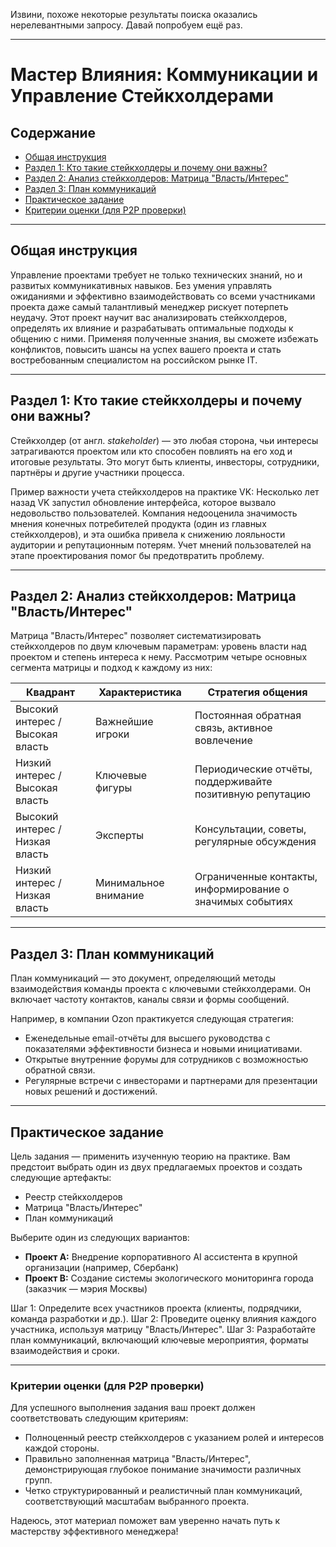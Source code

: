 Извини, похоже некоторые результаты поиска оказались нерелевантными запросу. Давай попробуем ещё раз.

---

# Мастер Влияния: Коммуникации и Управление Стейкхолдерами

## Содержание
- [Общая инструкция](#общая-инструкция)
- [Раздел 1: Кто такие стейкхолдеры и почему они важны?](#раздел-1-кто-такие-стейкхолдеры-и-почему-они-важны)
- [Раздел 2: Анализ стейкхолдеров: Матрица "Власть/Интерес"](#раздел-2-анализ-стейкхолдеров-матрица-властьинтерес)
- [Раздел 3: План коммуникаций](#раздел-3-план-коммуникаций)
- [Практическое задание](#практическое-задание)
- [Критерии оценки (для P2P проверки)](#критерии-оценки-для-p2p-проверки)

***

## Общая инструкция
Управление проектами требует не только технических знаний, но и развитых коммуникативных навыков. Без умения управлять ожиданиями и эффективно взаимодействовать со всеми участниками проекта даже самый талантливый менеджер рискует потерпеть неудачу. Этот проект научит вас анализировать стейкхолдеров, определять их влияние и разрабатывать оптимальные подходы к общению с ними. Применяя полученные знания, вы сможете избежать конфликтов, повысить шансы на успех вашего проекта и стать востребованным специалистом на российском рынке IT.

***

## Раздел 1: Кто такие стейкхолдеры и почему они важны?
Стейкхолдер (от англ. _stakeholder_) — это любая сторона, чьи интересы затрагиваются проектом или кто способен повлиять на его ход и итоговые результаты. Это могут быть клиенты, инвесторы, сотрудники, партнёры и другие участники процесса.

Пример важности учета стейкхолдеров на практике VK:
Несколько лет назад VK запустил обновление интерфейса, которое вызвало недовольство пользователей. Компания недооценила значимость мнения конечных потребителей продукта (один из главных стейкхолдеров), и эта ошибка привела к снижению лояльности аудитории и репутационным потерям. Учет мнений пользователей на этапе проектирования помог бы предотвратить проблему.

***

## Раздел 2: Анализ стейкхолдеров: Матрица "Власть/Интерес"
Матрица "Власть/Интерес" позволяет систематизировать стейкхолдеров по двум ключевым параметрам: уровень власти над проектом и степень интереса к нему. Рассмотрим четыре основных сегмента матрицы и подход к каждому из них:

| Квадрант          | Характеристика                     | Стратегия общения           |
|-------------------|------------------------------------|-----------------------------|
| Высокий интерес / Высокая власть | Важнейшие игроки                 | Постоянная обратная связь, активное вовлечение |
| Низкий интерес / Высокая власть | Ключевые фигуры                   | Периодические отчёты, поддерживайте позитивную репутацию |
| Высокий интерес / Низкая власть | Эксперты                          | Консультации, советы, регулярные обсуждения |
| Низкий интерес / Низкая власть | Минимальное внимание              | Ограниченные контакты, информирование о значимых событиях |

***

## Раздел 3: План коммуникаций
План коммуникаций — это документ, определяющий методы взаимодействия команды проекта с ключевыми стейкхолдерами. Он включает частоту контактов, каналы связи и формы сообщений.

Например, в компании Ozon практикуется следующая стратегия:
- Еженедельные email-отчёты для высшего руководства с показателями эффективности бизнеса и новыми инициативами.
- Открытые внутренние форумы для сотрудников с возможностью обратной связи.
- Регулярные встречи с инвесторами и партнерами для презентации новых решений и достижений.

***

## Практическое задание
Цель задания — применить изученную теорию на практике. Вам предстоит выбрать один из двух предлагаемых проектов и создать следующие артефакты:
- Реестр стейкхолдеров
- Матрица "Власть/Интерес"
- План коммуникаций

Выберите один из следующих вариантов:

- **Проект A:** Внедрение корпоративного AI ассистента в крупной организации (например, Сбербанк)
- **Проект B:** Создание системы экологического мониторинга города (заказчик — мэрия Москвы)

Шаг 1: Определите всех участников проекта (клиенты, подрядчики, команда разработки и др.).
Шаг 2: Проведите оценку влияния каждого участника, используя матрицу "Власть/Интерес".
Шаг 3: Разработайте план коммуникаций, включающий ключевые мероприятия, форматы взаимодействия и сроки.

***

### Критерии оценки (для P2P проверки)
Для успешного выполнения задания ваш проект должен соответствовать следующим критериям:

- Полноценный реестр стейкхолдеров с указанием ролей и интересов каждой стороны.
- Правильно заполненная матрица "Власть/Интерес", демонстрирующая глубокое понимание значимости различных групп.
- Четко структурированный и реалистичный план коммуникаций, соответствующий масштабам выбранного проекта.

Надеюсь, этот материал поможет вам уверенно начать путь к мастерству эффективного менеджера! 